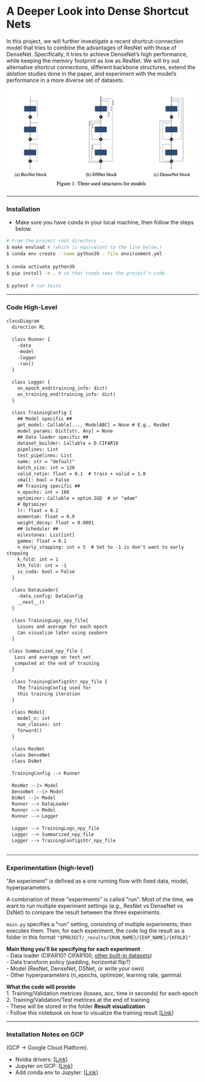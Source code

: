 # A Deeper Look into Dense Shortcut Nets

In this project, we will further investigate a recent shortcut-connection model that
tries to combine the advantages of ResNet with those of DenseNet. Specifically, it
tries to achieve DenseNet’s high performance, while keeping the memory footprint
as low as ResNet. We will try out alternative shortcut connections, different
backbone structures, extend the ablation studies done in the paper, and experiment
with the model’s performance in a more diverse set of datasets.

![model structures](images/model_structures.png)

---

### Installation
- Make sure you have conda in your local machine, then follow the steps below.

```bash
# From the project root directory ...
$ make envload # (which is equivalent to the line below.)
$ conda env create --name python39 --file environment.yml

$ conda activate python39
$ pip install -e . # so that conda sees the project's code.

$ pytest # run tests
```

---

### Code High-Level

```mermaid
classDiagram
  direction RL
  
  class Runner {
    -data
    -model
    -logger
    -run()
  }
  
  class Logger {
    on_epoch_end(training_info: dict)
    on_training_end(training_info: dict)
  }
  
  class TrainingConfig {
    ## Model specific ##
    get_model: Callable[..., ModelABC] = None # E.g., ResNet
    model_params: Dict[str, Any] = None
    ## Data loader specific ##
    dataset_builder: Callable = D.CIFAR10
    pipelines: List
    test_pipelines: List
    name: str = "default"
    batch_size: int = 128
    valid_ratio: float = 0.1  # train + valid = 1.0
    small: bool = False
    ## Training specific ##
    n_epochs: int = 180
    optimizer: Callable = optim.SGD  # or "adam"
    # Optimizer
    lr: float = 0.1
    momentum: float = 0.9
    weight_decay: float = 0.0001
    ## Scheduler ##
    milestones: List[int]
    gamma: float = 0.1
    n_early_stopping: int = 5  # Set to -1 is don't want to early stopping
    k_fold: int = 1
    kth_fold: int = -1
    is_cuda: bool = False
  }
  
  class DataLoader{
    -data_config: DataConfig
    __next__()
  }
  
  class TrainingLogs_npy_file{
    Losses and average for each epoch
    Can visualize later using seaborn
  }
  
 class Summarized_npy_file {
   Loss and average on test set 
   computed at the end of training
  }
  
  class TrainingConfigsStr_npy_file {
    The TrainingConfig used for
    this training iteration
  }
  
  class Model{
    model_n: int
    num_classes: int
    forward()
  }
  
  class ResNet
  class DenseNet
  class DsNet
  
  TrainingConfig --> Runner
  
  ResNet --|> Model
  DenseNet --|> Model
  DsNet --|> Model
  Runner --> DataLoader
  Runner --> Model
  Runner --> Logger
  
  Logger --> TrainingLogs_npy_file
  Logger --> Summarized_npy_file
  Logger --> TrainingConfigsStr_npy_file
  
  ```
  
---
  
### Experimentation (high-level)

"An experiment" is defined as a one running flow with fixed data, model, hyperparameters.

A combination of these "experiments" is called "run". Most of the time, we want to run multiple experiment settings (e.g., ResNet vs DenseNet vs DsNet) to compare the result between the three experiments. 

`main.py` specifies a "run" setting, consisting of multiple experiments, then executes them. Then, for each experiment, the code log the result as a folder in this format  `"$PROJECT/_results/{RUN_NAME}/{EXP_NAME}/{KFOLD}"`   

**Main thing you'll be specifying for each experiment**  
    - Data loader (CIFAR10? CIFAR100, [other built-in datasets](https://pytorch.org/vision/stable/datasets.html#built-in-datasets))  
    - Data transform policy (padding, horizontal flip?)  
    - Model (ResNet, DenseNet, DSNet, or write your own)  
    - Other hyperparameters (n_epochs, optimizer, learning rate, gamma)  
    
**What the code will provide**  
    1. Training/Validation metrices (losses, acc, time in seconds) for each epoch  
    2. Training/Validation/Test metrices at the end of training  
    - These will be stored in the folder 
**Result visualization**  
    - Follow this notebook on how to visualize the training result [[Link](http://35.204.111.135:8888/notebooks/_notebooks/Training%20Logs%20Dashboard.ipynb)]

---

### Installation Notes on GCP
(GCP -> Google Cloud Platform).  

- Nvidia drivers: [[Link](https://cloud.google.com/compute/docs/gpus/install-drivers-gpu)]  
- Jupyter on GCP: [[Link](https://towardsdatascience.com/running-jupyter-notebook-in-google-cloud-platform-in-15-min-61e16da34d52)]  
- Add conda env to Jupyter: [[Link](https://medium.com/@nrk25693/how-to-add-your-conda-environment-to-your-jupyter-notebook-in-just-4-steps-abeab8b8d084)]  


